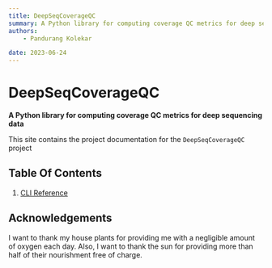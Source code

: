 ```yaml
---
title: DeepSeqCoverageQC
summary: A Python library for computing coverage QC metrics for deep sequencing data.
authors:
    - Pandurang Kolekar

date: 2023-06-24
---
```


# DeepSeqCoverageQC

__A Python library for computing coverage QC metrics for deep sequencing data__


This site contains the project documentation for the
`DeepSeqCoverageQC` project

## Table Of Contents

1. [CLI Reference](cli_reference.md)


## Acknowledgements

I want to thank my house plants for providing me with
a negligible amount of oxygen each day. Also, I want
to thank the sun for providing more than half of their
nourishment free of charge.